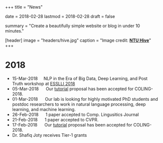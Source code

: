 +++
title = "News"

date = 2018-02-28
lastmod = 2018-02-28
draft = false

summary = "Create a beautifully simple website or blog in under 10 minutes."

[header]
image = "headers/hive.jpg"
caption = "Image credit: [**NTU Hive**](https://www.dezeen.com/2015/03/10/thomas-heatherwick-textured-tower-balconies-cpg-consultants-learning-hub-nanyang-technological-university-singapore/)"
+++



# 2018
* 15-Mar-2018 &nbsp;&nbsp;&nbsp;&nbsp;NLP in the Era of Big Data, Deep Learning, and Post Truth workshop at [ESSLLI 2018](http://esslli2018.folli.info/courses/)
* 05-Mar-2018 &nbsp;&nbsp;&nbsp;&nbsp; Our [tutorial](https://sites.google.com/view/nlpforconversations) proposal has been accepted for COLING-2018.
* 01-Mar-2018 &nbsp;&nbsp;&nbsp;&nbsp; Our lab is looking for highly motivated PhD students and postdoc researchers to work in natural language processing, deep learning, and machine learning.
* 26-Feb-2018 &nbsp;&nbsp;&nbsp;&nbsp; 1 paper accepted to Comp. Lingusitics Journal
* 21-Feb-2018 &nbsp;&nbsp;&nbsp;&nbsp; 1 paper accepted to CVPR.
* 17-Feb-2018 &nbsp;&nbsp;&nbsp;&nbsp; Our [tutorial](https://sites.google.com/view/nlpforconversations) proposal has been accepted for COLING-2018.
* Dr. Shafiq Joty receives Tier-1 grants
<!---
# 2017
#* 15-Dec-2017 &nbsp;&nbsp;&nbsp;&nbsp; [Tasnim Mohiuddin](https://bd.linkedin.com/in/tasnimmohiuddin) joins the lab as Ph.D. student.
#* 28-Sep-2017 &nbsp;&nbsp;&nbsp;&nbsp; [M Saiful Bari](http://775f4887654a19c7bf63f187f93b950a.blogspot.sg/) Joins the lab as an exchange student.
#* 31-Jul-2017 &nbsp;&nbsp;&nbsp;&nbsp;&nbsp; [Prof. Dr. Shafiq Rayhan Joty](https://raihanjoty.github.io/) opens the NTU-NLP lab.
--->
